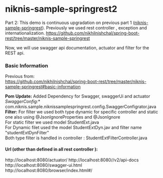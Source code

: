 # niknis-sample-springrest2
Part 2: This demo is continuous upgradation on previous part 1 ([niknis-sample-springrest](https://github.com/nikhilnishchal/spring-boot-rest/tree/master/niknis-sample-springrest)).
Previously we used rest controller , exception and internationalization.
https://github.com/nikhilnishchal/spring-boot-rest/tree/master/niknis-sample-springrest

Now, we will use swagger api documentation, actuator and filter for the REST api.


### Basic Information
Previous from: <br/>
https://github.com/nikhilnishchal/spring-boot-rest/tree/master/niknis-sample-springrest#basic-information<br/>


**Pom Update:** Added Dependency for Swagger, swaggerUi and actuator<br/>
*SwaggerConfig:** com.niknis.sample.niknissamplespringrest.config.SwaggerConfigrator.java<br/>
**Filter:** For filter we used both type dynamic for specific controller and static one also using @JsonIgnoreProperties and @JsonIgnore<br/>
For static filter we used model StudentExt.java<br/>
For Dynamic filet used the model StudentExtDyn.jav and filter name "studentExtDynFilter"<br/>
Both type filter is handled in controller : StudentExtFilterController.java

#### Url (other than defined in all rest controller ):
http://localhost:8080/actuator/
http://localhost:8080//v2/api-docs
http://localhost:8080/swagger-ui.html
http://localhost:8080/browser/index.html#/



